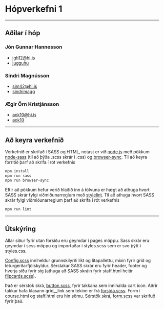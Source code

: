 # Hópverkefni 1
---
## Aðilar í hóp

### Jón Gunnar Hannesson
 - jgh12@hi.is
 - [jugguhu](https://github.com/jugguhu)

### Sindri Magnússon
 - sim42@hi.is
 - [sindrimagg](https://github.com/sindrimagg)

### Ægir Örn Kristjánsson
 - aok10@hi.is
 - [aok10](https://github.com/aok10)
 ---
## Að keyra verkefnið
Verkefnið er skrifað í SASS og HTML, notast er við [node.js](https://nodejs.org/en/) með pökkum [node-sass](https://www.npmjs.com/package/node-sass) (til að þýða .scss skrár í .css) og [browser-sync](https://www.npmjs.com/package/browser-sync).
Til að keyra forritið þarf að skrifa í rót verkefnis
```bash
npm install
npm run sass
npm run browser-sync
```

Eftir að pökkum hefur verið hlaðið inn á tölvuna er hægt að athuga hvort SASS skrár fylgi viðmiðunarreglum með [stylelint](https://stylelint.io/).
Til að athuga hvort SASS skrár fylgi viðmiðunarreglum þarf að skrifa í rót verkefnis
```bash
npm run lint
```
---
## Útskýring
Allar síður fyrir utan forsíðu eru geymdar í pages möppu. Sass skrár eru geymdar í scss möppu og importaðar í styles.scss sem er svo þýtt í styles.css. 

[Config.scss](scss/config.scss) inniheldur grunnskilyrði líkt og litapallettu, mixin fyrir grid og leturgerðarfjölskyldur. Sérstakar SASS skrár eru fyrir header, footer og hverja síðu fyrir sig (athuga að SASS skráin fyrir staff.html heitir [flipcards.scss](scss/flipcards.scss)). 

Það er sérstök skrá, [button.scss](scss/button.scss), fyrir takkana sem innihalda cart icon. Aðrir takkar hafa klasann grid__link sem tekinn er frá [forsida.scss](scss/forsida.scss).
Form í course.html og staff.html eru hin sömu. Sérstök skrá, [form.scss](/scss/form.scss) var skrifuð fyrir það.


